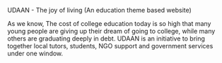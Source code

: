 
 UDAAN - The joy of living
 (An education theme based website)
 
 As we know, The cost of college education today is so high that many young people are giving up their dream of going to college, while many others are graduating deeply in debt.
 UDAAN is an initiative to bring together local tutors, students, NGO support and government services under one window.
